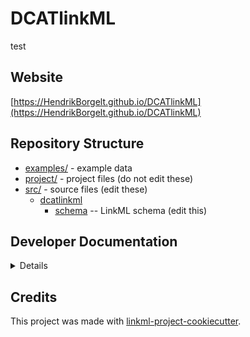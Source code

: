 # DCATlinkML

test

## Website

[https://HendrikBorgelt.github.io/DCATlinkML](https://HendrikBorgelt.github.io/DCATlinkML)

## Repository Structure

* [examples/](examples/) - example data
* [project/](project/) - project files (do not edit these)
* [src/](src/) - source files (edit these)
  * [dcatlinkml](src/dcatlinkml)
    * [schema](src/dcatlinkml/schema) -- LinkML schema
      (edit this)

## Developer Documentation

<details>
Use the `make` command to generate project artefacts:

* `make all`: make everything
* `make deploy`: deploys site
</details>

## Credits

This project was made with
[linkml-project-cookiecutter](https://github.com/linkml/linkml-project-cookiecutter).
